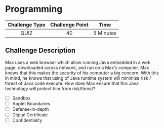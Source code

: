 # Programming

| Challenge Type | Challenge Point |   Time    |
| :------------: | :-------------: | :-------: |
|      QUIZ      |       40        | 5 Minutes |

## Challenge Description

Max uses a web browser which allow running Java embedded in a web page, downloaded across network, and run on a Max's computer. Max knows that this makes the security of his computer a big concern. With this in mind, he knows that using of Java runtime system will minimize risk / threat of Java code execute. How does Max ensure that this Java technology will protect him from risk/threat?

- [ ] Sandbox
- [ ] Applet Boundaries
- [ ] Defense-in-depth
- [ ] Digital Certificate
- [ ] Confidentiality
